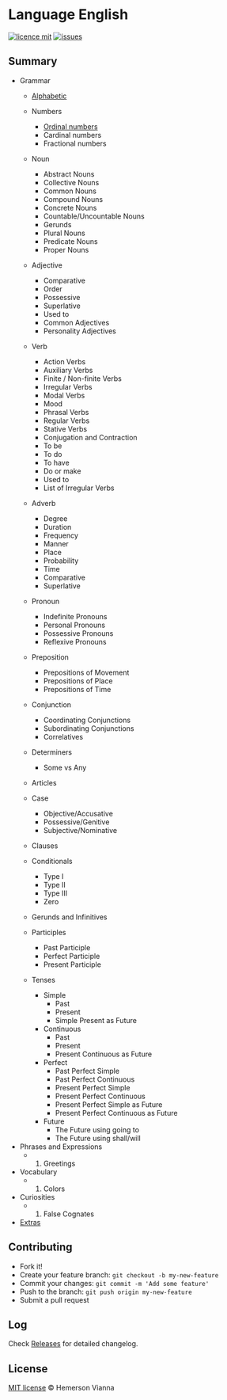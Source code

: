 # Language English

[![licence mit](https://img.shields.io/badge/license-MIT-blue.svg?style=flat-square)](http://hemersonvianna.mit-license.org/)
[![issues](https://img.shields.io/github/issues/language-solutions/language-english.svg?style=flat-square)](https://github.com/language-solutions/language-english/issues)

## Summary

- Grammar
  - [Alphabetic](grammar/01-alphabet.md)
  - Numbers
    - [Ordinal numbers](grammar/02-numbers/01-ordinal-numbers.md)
    - Cardinal numbers
    - Fractional numbers
  - Noun
    - Abstract Nouns
    - Collective Nouns
    - Common Nouns
    - Compound Nouns
    - Concrete Nouns
    - Countable/Uncountable Nouns
    - Gerunds
    - Plural Nouns
    - Predicate Nouns
    - Proper Nouns
  - Adjective
    - Comparative
    - Order
    - Possessive
    - Superlative
    - Used to
    - Common Adjectives
    - Personality Adjectives
  - Verb
    - Action Verbs
    - Auxiliary Verbs
    - Finite / Non-finite Verbs
    - Irregular Verbs   
    - Modal Verbs
    - Mood
    - Phrasal Verbs
    - Regular Verbs 
    - Stative Verbs
    - Conjugation and Contraction
    - To be
    - To do
    - To have
    - Do or make
    - Used to
    - List of Irregular Verbs
  - Adverb
    - Degree
    - Duration
    - Frequency
    - Manner
    - Place
    - Probability
    - Time
    - Comparative
    - Superlative
  - Pronoun
    - Indefinite Pronouns
    - Personal Pronouns
    - Possessive Pronouns
    - Reflexive Pronouns
  - Preposition
    - Prepositions of Movement
    - Prepositions of Place
    - Prepositions of Time
  - Conjunction
    - Coordinating Conjunctions
    - Subordinating Conjunctions
    - Correlatives
  - Determiners
    - Some vs Any

  - Articles
  - Case
    - Objective/Accusative
    - Possessive/Genitive
    - Subjective/Nominative
  - Clauses
  - Conditionals
    - Type I  
    - Type II  
    - Type III
    - Zero
  - Gerunds and Infinitives
  - Participles
    - Past Participle 
    - Perfect Participle
    - Present Participle
  - Tenses
    - Simple
      - Past
      - Present
      - Simple Present as Future
    - Continuous
      - Past
      - Present
      - Present Continuous as Future
    - Perfect
      - Past Perfect Simple
      - Past Perfect Continuous
      - Present Perfect Simple
      - Present Perfect Continuous
      - Present Perfect Simple as Future
      - Present Perfect Continuous as Future
    - Future
      - The Future using going to
      - The Future using shall/will
- Phrases and Expressions
  - 01. Greetings
- Vocabulary
  - 01. Colors
- Curiosities
  - 01. False Cognates
- [Extras](extras/)


## Contributing

- Fork it!
- Create your feature branch: `git checkout -b my-new-feature`
- Commit your changes: `git commit -m 'Add some feature'`
- Push to the branch: `git push origin my-new-feature`
- Submit a pull request

## Log

Check [Releases](https://github.com/language-solutions/language-english/releases) for detailed changelog.

## License

[MIT license](http://hemersonvianna.mit-license.org/) © Hemerson Vianna
